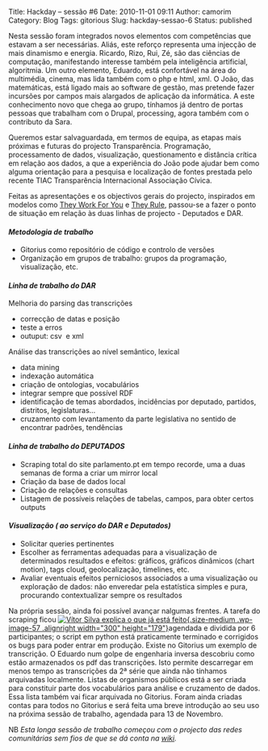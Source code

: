 Title: Hackday – sessão #6
Date: 2010-11-01 09:11
Author: camorim
Category: Blog
Tags: gitorious
Slug: hackday-sessao-6
Status: published

Nesta sessão foram integrados novos elementos com competências que estavam a ser necessárias. Aliás, este reforço representa uma injecção de mais dinamismo e energia. Ricardo, Rizo, Rui, Zé, são das ciências de computação, manifestando interesse também pela inteligência artificial, algoritmia. Um outro elemento, Eduardo, está confortável na área do multimédia, cinema, mas lida também com o php e html, xml. O João, das matemáticas, está ligado mais ao software de gestão, mas pretende fazer incursões por campos mais alargados de aplicação da informática. A este conhecimento novo que chega ao grupo, tínhamos já dentro de portas pessoas que trabalham com o Drupal, processing, agora também com o contributo da Sara.

Queremos estar salvaguardada, em termos de equipa, as etapas mais próximas e futuras do projecto Transparência. Programação, processamento de dados, visualização, questionamento e distância crítica em relação aos dados, a que a experiência do João pode ajudar bem como alguma orientação para a pesquisa e localização de fontes prestada pelo recente TIAC Transparência Internacional Associação Cívica.

Feitas as apresentações e os objectivos gerais do projecto, inspirados em modelos como [They Work For You](http://www.theyworkforyou.com/ "They work for you") e [They Rule](http://www.theyrule.net/2004/tr2.php "They rule"), passou-se a fazer o ponto de situação em relação às duas linhas de projecto - Deputados e DAR.

#### ***Metodologia de trabalho***

-   Gitorius como repositório de código e controlo de versões
-   Organização em grupos de trabalho: grupos da programação, visualização, etc.

#### ***Linha de trabalho do DAR***

Melhoria do parsing das transcrições

-   correcção de datas e posição
-   teste a erros
-   outuput: csv  e xml

Análise das transcrições ao nível semântico, lexical

-   data mining
-   indexação automática
-   criação de ontologias, vocabulários
-   integrar sempre que possível RDF
-   identificação de temas abordados, incidências por deputado, partidos, distritos, legislaturas...
-   cruzamento com levantamento da parte legislativa no sentido de encontrar padrões, tendências

#### ***Linha de trabalho do DEPUTADOS***

-   Scraping total do site parlamento.pt em tempo recorde, uma a duas semanas de forma a criar um mirror local
-   Criação da base de dados local
-   Criação de relações e consultas
-   Listagem de possíveis relações de tabelas, campos, para obter certos outputs

#### ***Visualização ( ao serviço do DAR e Deputados)***

-   Solicitar queries pertinentes
-   Escolher as ferramentas adequadas para a visualização de determinados resultados e efeitos: gráficos, gráficos dinâmicos (chart motion), tags cloud, geolocalização, timelines, etc.
-   Avaliar eventuais efeitos perniciosos associados a uma visualização ou exploração de dados: não enveredar pela estatística simples e pura, procurando contextualizar sempre os resultados

Na própria sessão, ainda foi possível avançar nalgumas frentes. A tarefa do scraping ficou [![Vítor Silva explica o que já está feito](http://transparencia.hacklaviva.net/wp-content/uploads/2010/11/IMAG0009_a-300x179.jpg "Mãos à obra"){.size-medium .wp-image-57 .alignright width="300" height="179"}](http://transparencia.hacklaviva.net/wp-content/uploads/2010/11/IMAG0009_a.jpg)agendada e dividida por 6 participantes; o script em python está praticamente terminado e corrigidos os bugs para poder entrar em produção. Existe no Gitorius um exemplo de transcrição. O Eduardo num golpe de engenharia inversa descobriu como estão armazenados os pdf das transcrições. Isto permite descarregar em menos tempo as transcrições da 2ª série que ainda não tínhamos arquivadas localmente. Listas de organismos públicos está a ser criada para constituir parte dos vocabulários para análise e cruzamento de dados. Essa lista também vai ficar arquivada no Gitorius. Foram ainda criadas contas para todos no Gitorius e será feita uma breve introdução ao seu uso na próxima sessão de trabalho, agendada para 13 de Novembro.

NB *Esta longa sessão de trabalho começou com o projecto das redes comunitárias sem fios de que se dá conta na [wiki](http://w.hacklaviva.net/Redes_comunit%C3%A1rias_wi-fi#Sess.C3.B5es "Sessão 2 - redes comunitárias").*
